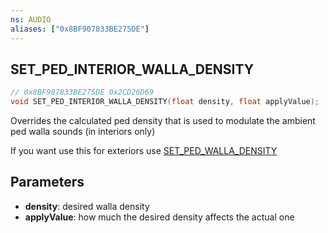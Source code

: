 ```yaml
---
ns: AUDIO
aliases: ["0x8BF907833BE275DE"]
---
```

## SET_PED_INTERIOR_WALLA_DENSITY

```c
// 0x8BF907833BE275DE 0x2CD26D69
void SET_PED_INTERIOR_WALLA_DENSITY(float density, float applyValue);
```

Overrides the calculated ped density that is used to modulate the ambient ped walla sounds (in interiors only)

If you want use this for exteriors use [SET_PED_WALLA_DENSITY](#_0x149AEE66F0CB3A99)

## Parameters
* **density**: desired walla density
* **applyValue**: how much the desired density affects the actual one

